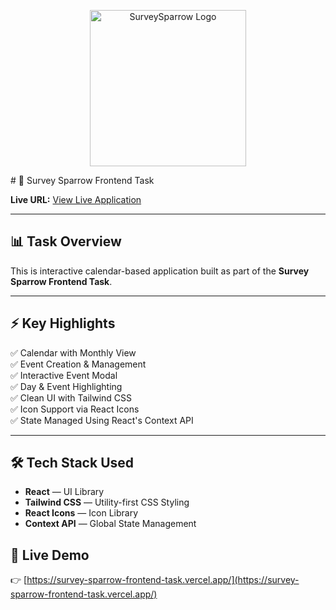 <p align="center">
  <img src="https://static.surveysparrow.com/site/assets/surveysparrow-logo.png" alt="SurveySparrow Logo" width="250"/>
</p>
# 📝 Survey Sparrow Frontend Task

**Live URL:** [View Live Application](https://survey-sparrow-frontend-task.vercel.app/)

---

## 📊 Task Overview

This is interactive calendar-based application built as part of the **Survey Sparrow Frontend Task**.

---

## ⚡ Key Highlights

✅ Calendar with Monthly View  
✅ Event Creation & Management  
✅ Interactive Event Modal  
✅ Day & Event Highlighting  
✅ Clean UI with Tailwind CSS  
✅ Icon Support via React Icons  
✅ State Managed Using React's Context API  

---

## 🛠️ Tech Stack Used

- **React** — UI Library  
- **Tailwind CSS** — Utility-first CSS Styling  
- **React Icons** — Icon Library  
- **Context API** — Global State Management  

## 🔗 Live Demo

👉 [https://survey-sparrow-frontend-task.vercel.app/](https://survey-sparrow-frontend-task.vercel.app/)
